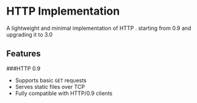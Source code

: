 # HTTP  Implementation

A lightweight and minimal implementation of HTTP .
starting from 0.9 and upgrading it to 3.0

## Features
###HTTP 0.9
- Supports basic `GET` requests
- Serves static files over TCP
- Fully compatible with HTTP/0.9 clients

